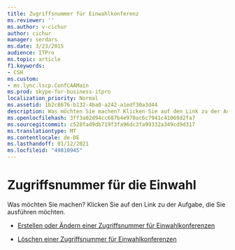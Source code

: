 ```yaml
---
title: Zugriffsnummer für Einwahlkonferenz
ms.reviewer: ''
ms.author: v-cichur
author: cichur
manager: serdars
ms.date: 3/23/2015
audience: ITPro
ms.topic: article
f1.keywords:
- CSH
ms.custom:
- ms.lync.lscp.ConfCAAMain
ms.prod: skype-for-business-itpro
localization_priority: Normal
ms.assetid: 1b2c8676-b132-4ba0-a242-a1edf30a3d44
description: Was möchten Sie machen? Klicken Sie auf den Link zu der Aufgabe, die Sie ausführen möchten.
ms.openlocfilehash: 3ff3a02d94cc687b4e970ac6c7941c41069d2fa7
ms.sourcegitcommit: c528fad9db719f3fa96dc3fa99332a349cd9d317
ms.translationtype: MT
ms.contentlocale: de-DE
ms.lasthandoff: 01/12/2021
ms.locfileid: "49810945"
---
```

# <a name="dial-in-access-number"></a>Zugriffsnummer für die Einwahl

Was möchten Sie machen? Klicken Sie auf den Link zu der Aufgabe, die Sie ausführen möchten.

- [Erstellen oder Ändern einer Zugriffsnummer für Einwahlkonferenzen](https://technet.microsoft.com/library/06f55c28-57f8-4d4e-8313-9740846796d9.aspx)

- [Löschen einer Zugriffsnummer für Einwahlkonferenzen](https://technet.microsoft.com/library/199c5d9c-0489-4ad5-a7f1-ca59fe0e6ac7.aspx)


